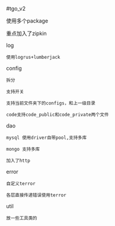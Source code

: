 #tgo_v2

使用多个package

重点加入了zipkin

log

	使用logrus+lumberjack

config

	拆分

	支持开关

	支持当前文件夹下的configs，和上一级目录

	code支持code_public和code_private两个文件

dao

 	mysql 使用driver自带pool,支持多库

  	mongo 支持多库

  	加入了http

error

  	自定义terror

  	各层直接传递错误使用terror

util

  	放一些工具类的
